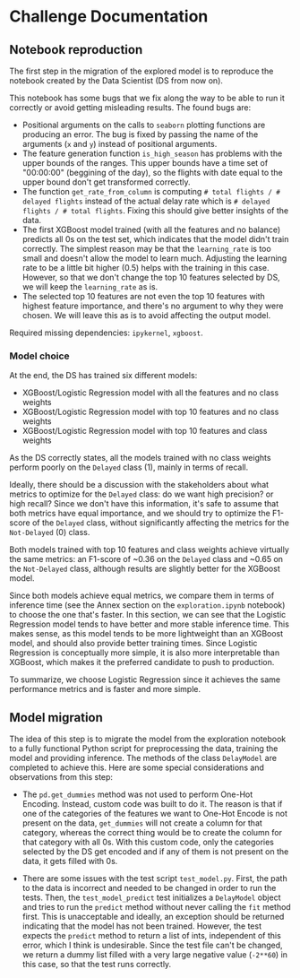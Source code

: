 # Challenge Documentation

## Notebook reproduction

The first step in the migration of the explored model is to reproduce the notebook created by the Data Scientist (DS from now on).

This notebook has some bugs that we fix along the way to be able to run it correctly or avoid getting misleading results. The found bugs are:

* Positional arguments on the calls to `seaborn` plotting functions are producing an error. The bug is fixed by passing the name of the arguments (`x` and `y`) instead of positional arguments.
* The feature generation function `is_high_season` has problems with the upper bounds of the ranges. This upper bounds have a time set of "00:00:00" (beggining of the day), so the flights with date equal to the upper bound don't get transformed correctly.
* The function `get_rate_from_column` is computing `# total flights / # delayed flights` instead of the actual delay rate which is `# delayed flights / # total flights`. Fixing this should give better insights of the data.
* The first XGBoost model trained (with all the features and no balance) predicts all 0s on the test set, which indicates that the model didn't train correctly. The simplest reason may be that the `learning_rate` is too small and doesn't allow the model to learn much. Adjusting the learning rate to be a little bit higher (0.5) helps with the training in this case. However, so that we don't change the top 10 features selected by DS, we will keep the `learning_rate` as is.
* The selected top 10 features are not even the top 10 features with highest feature importance, and there's no argument to why they were chosen. We will leave this as is to avoid affecting the output model.

Required missing dependencies: `ipykernel`, `xgboost`.

### Model choice

At the end, the DS has trained six different models:
* XGBoost/Logistic Regression model with all the features and no class weights
* XGBoost/Logistic Regression model with top 10 features and no class weights
* XGBoost/Logistic Regression model with top 10 features and class weights

As the DS correctly states, all the models trained with no class weights perform poorly on the `Delayed` class (1), mainly in terms of recall.

Ideally, there should be a discussion with the stakeholders about what metrics to optimize for the `Delayed` class: do we want high precision? or high recall? Since we don't have this information, it's safe to assume that both metrics have equal importance, and we should try to optimize the F1-score of the `Delayed` class, without significantly affecting the metrics for the `Not-Delayed` (0) class.

Both models trained with top 10 features and class weights achieve virtually the same metrics: an F1-score of ~0.36 on the `Delayed` class and ~0.65 on the `Not-Delayed` class, although results are slightly better for the XGBoost model.

Since both models achieve equal metrics, we compare them in terms of inference time (see the Annex section on the `exploration.ipynb` notebook) to choose the one that's faster. In this section, we can see that the Logistic Regression model tends to have better and more stable inference time. This makes sense, as this model tends to be more lightweight than an XGBoost model, and should also provide better training times. Since Logistic Regression is conceptually more simple, it is also more interpretable than XGBoost, which makes it the preferred candidate to push to production.

To summarize, we choose Logistic Regression since it achieves the same performance metrics and is faster and more simple.

## Model migration

The idea of this step is to migrate the model from the exploration notebook to a fully functional Python script for preprocessing the data, training the model and providing inference. The methods of the class `DelayModel` are completed to achieve this. Here are some special considerations and observations from this step:

* The `pd.get_dummies` method was not used to perform One-Hot Encoding. Instead, custom code was built to do it. The reason is that if one of the categories of the features we want to One-Hot Encode is not present on the data, `get_dummies` will not create a column for that category, whereas the correct thing would be to create the column for that category with all 0s. With this custom code, only the categories selected by the DS get encoded and if any of them is not present on the data, it gets filled with 0s.

* There are some issues with the test script `test_model.py`. First, the path to the data is incorrect and needed to be changed in order to run the tests. Then, the `test_model_predict` test initializes a `DelayModel` object and tries to run the `predict` method without never calling the `fit` method first. This is unacceptable and ideally, an exception should be returned indicating that the model has not been trained. However, the test expects the `predict` method to return a list of ints, independent of this error, which I think is undesirable. Since the test file can't be changed, we return a dummy list filled with a very large negative value (`-2**60`) in this case, so that the test runs correctly.